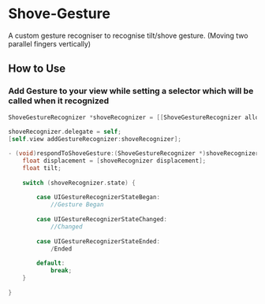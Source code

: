 # Shove-Gesture
A custom gesture recogniser to recognise tilt/shove gesture. (Moving two parallel fingers vertically)
## How to Use

### Add Gesture to your view while setting a selector which will be called when it recognized
```Objective-C
ShoveGestureRecognizer *shoveRecognizer = [[ShoveGestureRecognizer alloc] initWithTarget:self action:@selector(respondToShoveGesture:)];
    
shoveRecognizer.delegate = self;
[self.view addGestureRecognizer:shoveRecognizer];

- (void)respondToShoveGesture:(ShoveGestureRecognizer *)shoveRecognizer {
    float displacement = [shoveRecognizer displacement];
    float tilt;
    
    switch (shoveRecognizer.state) {
            
        case UIGestureRecognizerStateBegan:
            //Gesture Began
            
        case UIGestureRecognizerStateChanged:
            //Changed
            
        case UIGestureRecognizerStateEnded:
            /Ended
            
        default:
            break;
    }
    
}
```




